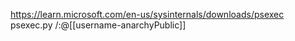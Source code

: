 https://learn.microsoft.com/en-us/sysinternals/downloads/psexec
psexec.py <Domain>/<username>:<password>@<Target-IP>[[username-anarchyPublic]]